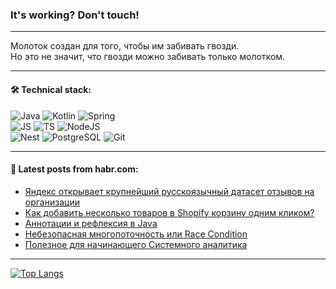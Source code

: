 ### It's working? Don't touch!

---
Молоток создан для того, чтобы им забивать гвозди. <br>
Но это не значит, что гвозди можно забивать только молотком.

---

#### 🛠️ Technical stack:

![Java](https://img.shields.io/badge/Java-informational?logo=Oracle&style=flat&logoColor=white&color=FF4500)
![Kotlin](https://img.shields.io/badge/Kotlin-informational?logo=Kotlin&style=flat&logoColor=white&color=774D97)
![Spring](https://img.shields.io/badge/SpringBoot-informational?logo=SpringBoot&style=flat&logoColor=white&color=6DB33F) <br>
![JS](https://img.shields.io/badge/JS-informational?logo=javaScript&style=flat&logoColor=black&color=F7Df1E)
![TS](https://img.shields.io/badge/TypeScript-informational?logo=typeScript&style=flat&logoColor=black&color=0667A8)
![NodeJS](https://img.shields.io/badge/NodeJS-informational?logo=node.js&style=flat&logoColor=white&color=70A760) <br>
![Nest](https://img.shields.io/badge/NestJS-informational?logo=NestJS&style=flat&logoColor=white&color=E0234E)
![PostgreSQL](https://img.shields.io/badge/PostgreSQL-informational?logo=PostgreSQL&style=flat&logoColor=white&color=DAA520)
![Git](https://img.shields.io/badge/Git-informational?logo=git&style=flat&logoColor=white&color=778899)

___

#### 💬 Latest posts from habr.com:

<!-- BLOG-POST-LIST:START -->
- [Яндекс открывает крупнейший русскоязычный датасет отзывов на организации](https://habr.com/ru/companies/yandex/articles/763832/?utm_source=habrahabr&utm_medium=rss&utm_campaign=763832)
- [Как добавить несколько товаров в Shopify корзину одним кликом?](https://habr.com/ru/articles/764258/?utm_source=habrahabr&utm_medium=rss&utm_campaign=764258)
- [Аннотации и рефлексия в Java](https://habr.com/ru/companies/otus/articles/764244/?utm_source=habrahabr&utm_medium=rss&utm_campaign=764244)
- [Небезопасная многопоточность или Race Condition](https://habr.com/ru/articles/764234/?utm_source=habrahabr&utm_medium=rss&utm_campaign=764234)
- [Полезное для начинающего Системного аналитика](https://habr.com/ru/articles/764214/?utm_source=habrahabr&utm_medium=rss&utm_campaign=764214)
<!-- BLOG-POST-LIST:END -->

---
[![Top Langs](https://github-readme-stats-git-master-advtsetting-gmailcom.vercel.app/api/top-langs/?username=zloylis&langs_count=10&hide_title=false&title_color=e6edf3&size_weight=0.5&count_weight=0.5&layout=compact&hide_border=true&theme=dracula)](https://github.com/zloylis)

<!-- ![GitHub stats](https://github-readme-stats-git-master-advtsetting-gmailcom.vercel.app/api?username=zloylis&show_icons=true&hide_border=true&theme=dracula&hide_title=true&include_all_commits=true&count_private=true&hide=contribs&hide_rank=true) -->
